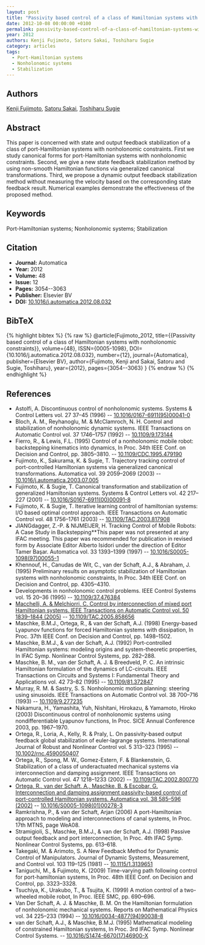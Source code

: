 ```yaml
---
layout: post
title: "Passivity based control of a class of Hamiltonian systems with nonholonomic constraints"
date: 2012-10-08 00:00:00 +0100
permalink: passivity-based-control-of-a-class-of-hamiltonian-systems-with-nonholonomic-constraints
year: 2012
authors: Kenji Fujimoto, Satoru Sakai, Toshiharu Sugie
category: articles
tags:
  - Port-Hamiltonian systems
  - Nonholonomic systems
  - Stabilization
---
```

 
## Authors
[Kenji Fujimoto](authors/kenji-fujimoto), [Satoru Sakai](authors/satoru-sakai), [Toshiharu Sugie](authors/toshiharu-sugie)
 
## Abstract
This paper is concerned with state and output feedback stabilization of a class of port-Hamiltonian systems with nonholonomic constraints. First we study canonical forms for port-Hamiltonian systems with nonholonomic constraints. Second, we give a new state feedback stabilization method by using non-smooth Hamiltonian functions via generalized canonical transformations. Third, we propose a dynamic output feedback stabilization method without measuring the velocity based on the corresponding state feedback result. Numerical examples demonstrate the effectiveness of the proposed method.
 
## Keywords
Port-Hamiltonian systems; Nonholonomic systems; Stabilization
 
## Citation
- **Journal:** Automatica
- **Year:** 2012
- **Volume:** 48
- **Issue:** 12
- **Pages:** 3054--3063
- **Publisher:** Elsevier BV
- **DOI:** [10.1016/j.automatica.2012.08.032](https://doi.org/10.1016/j.automatica.2012.08.032)
 
## BibTeX
{% highlight bibtex %}
{% raw %}
@article{Fujimoto_2012,
  title={{Passivity based control of a class of Hamiltonian systems with nonholonomic constraints}},
  volume={48},
  ISSN={0005-1098},
  DOI={10.1016/j.automatica.2012.08.032},
  number={12},
  journal={Automatica},
  publisher={Elsevier BV},
  author={Fujimoto, Kenji and Sakai, Satoru and Sugie, Toshiharu},
  year={2012},
  pages={3054--3063}
}
{% endraw %}
{% endhighlight %}
 
## References
- Astolfi, A. Discontinuous control of nonholonomic systems. Systems &amp; Control Letters vol. 27 37–45 (1996) -- [10.1016/0167-6911(95)00041-0](https://doi.org/10.1016/0167-6911(95)00041-0)
- Bloch, A. M., Reyhanoglu, M. & McClamroch, N. H. Control and stabilization of nonholonomic dynamic systems. IEEE Transactions on Automatic Control vol. 37 1746–1757 (1992) -- [10.1109/9.173144](https://doi.org/10.1109/9.173144)
- Fierro, R., & Lewis, F.L. (1995) Control of a nonholonomic mobile robot: backstepping kinematics into dynamics, In Proc. 34th IEEE Conf. on Decision and Control, pp. 3805–3810. -- [10.1109/CDC.1995.479190](https://doi.org/10.1109/CDC.1995.479190)
- Fujimoto, K., Sakurama, K. & Sugie, T. Trajectory tracking control of port-controlled Hamiltonian systems via generalized canonical transformations. Automatica vol. 39 2059–2069 (2003) -- [10.1016/j.automatica.2003.07.005](https://doi.org/10.1016/j.automatica.2003.07.005)
- Fujimoto, K. & Sugie, T. Canonical transformation and stabilization of generalized Hamiltonian systems. Systems &amp; Control Letters vol. 42 217–227 (2001) -- [10.1016/S0167-6911(00)00091-8](https://doi.org/10.1016/S0167-6911(00)00091-8)
- Fujimoto, K. & Sugie, T. Iterative learning control of hamiltonian systems: I/O based optimal control approach. IEEE Transactions on Automatic Control vol. 48 1756–1761 (2003) -- [10.1109/TAC.2003.817908](https://doi.org/10.1109/TAC.2003.817908)
- JIANGdagger, Z.-P. & NIJMEIJER, H. Tracking Control of Mobile Robots: A Case Study in Backstepping**This paper was not presented at any IFAC meeting. This paper was recommended for publication in revised form by Associate Editor Alberto Isidori under the direction of Editor Tamer Başar. Automatica vol. 33 1393–1399 (1997) -- [10.1016/S0005-1098(97)00055-1](https://doi.org/10.1016/S0005-1098(97)00055-1)
- Khennouf, H., Canudas de Wit, C., van der Schaft, A.J., & Abraham, J. (1995) Preliminary results on asymptotic stabilization of Hamiltonian systems with nonholonomic constraints, In Proc. 34th IEEE Conf. on Decision and Control, pp. 4305–4310.
- Developments in nonholonomic control problems. IEEE Control Systems vol. 15 20–36 (1995) -- [10.1109/37.476384](https://doi.org/10.1109/37.476384)
- [Macchelli, A. & Melchiorri, C. Control by interconnection of mixed port Hamiltonian systems. IEEE Transactions on Automatic Control vol. 50 1839–1844 (2005)](control-by-interconnection-of-mixed-port-hamiltonian-systems) -- [10.1109/TAC.2005.858656](https://doi.org/10.1109/TAC.2005.858656)
- Maschke, B.M.J., Ortega, R., & van der Schaft, A.J. (1998) Energy-based Lyapunov functions for forced Hamiltonian systems with dissipation, In Proc. 37th IEEE Conf. on Decision and Control, pp. 1498–1502.
- Maschke, B.M.J., & van der Schaft, A.J. (1992) Port-controlled Hamiltonian systems: modeling origins and system-theoretic properties, In IFAC Symp. Nonlinear Control Systems, pp. 282–288.
- Maschke, B. M., van der Schaft, A. J. & Breedveld, P. C. An intrinsic Hamiltonian formulation of the dynamics of LC-circuits. IEEE Transactions on Circuits and Systems I: Fundamental Theory and Applications vol. 42 73–82 (1995) -- [10.1109/81.372847](https://doi.org/10.1109/81.372847)
- Murray, R. M. & Sastry, S. S. Nonholonomic motion planning: steering using sinusoids. IEEE Transactions on Automatic Control vol. 38 700–716 (1993) -- [10.1109/9.277235](https://doi.org/10.1109/9.277235)
- Nakamura, H., Yamashita, Yuh, Nishitani, Hirokazu, & Yamamoto, Hiroko (2003) Discontinuous control of nonholonomic systems using nondifferentiable Lyapunov functions, In Proc. SICE Annual Conference 2003, pp. 1967–1970.
- Ortega, R., Loria, A., Kelly, R. & Praly, L. On passivity‐based output feedback global stabilization of euler‐lagrange systems. International Journal of Robust and Nonlinear Control vol. 5 313–323 (1995) -- [10.1002/rnc.4590050407](https://doi.org/10.1002/rnc.4590050407)
- Ortega, R., Spong, M. W., Gomez-Estern, F. & Blankenstein, G. Stabilization of a class of underactuated mechanical systems via interconnection and damping assignment. IEEE Transactions on Automatic Control vol. 47 1218–1233 (2002) -- [10.1109/TAC.2002.800770](https://doi.org/10.1109/TAC.2002.800770)
- [Ortega, R., van der Schaft, A., Maschke, B. & Escobar, G. Interconnection and damping assignment passivity-based control of port-controlled Hamiltonian systems. Automatica vol. 38 585–596 (2002)](interconnection-and-damping-assignment-passivity-based-control-of-port-controlled-hamiltonian-systems) -- [10.1016/S0005-1098(01)00278-3](https://doi.org/10.1016/S0005-1098(01)00278-3)
- Ramkrishna, P., & van der Schaft, Arjan (2006) A port-Hamiltonian approach to modeling and interconnections of canal systems, In Proc. 17th MTNS, page WeA08.
- Stramigioli, S., Maschke, B.M.J., & van der Schaft, A.J. (1998) Passive output feedback and port interconnection, In Proc. 4th IFAC Symp. Nonlinear Control Systems, pp. 613–618.
- Takegaki, M. & Arimoto, S. A New Feedback Method for Dynamic Control of Manipulators. Journal of Dynamic Systems, Measurement, and Control vol. 103 119–125 (1981) -- [10.1115/1.3139651](https://doi.org/10.1115/1.3139651)
- Taniguchi, M., & Fujimoto, K. (2009) Time-varying path following control for port-hamiltonian systems, In Proc. 48th IEEE Conf. on Decision and Control, pp. 3323–3328.
- Tsuchiya, K., Urakubo, T., & Tsujita, K. (1999) A motion control of a two-wheeled mobile robot, In Proc. IEEE SMC, pp. 690–696.
- Van Der Schaft, A. J. & Maschke, B. M. On the Hamiltonian formulation of nonholonomic mechanical systems. Reports on Mathematical Physics vol. 34 225–233 (1994) -- [10.1016/0034-4877(94)90038-8](https://doi.org/10.1016/0034-4877(94)90038-8)
- van der Schaft, A.J., & Maschke, B.M.J. (1995) Mathematical modeling of constrained Hamiltonian systems, In Proc. 3rd IFAC Symp. Nonlinear Control Systems. -- [10.1016/S1474-6670(17)46900-X](https://doi.org/10.1016/S1474-6670(17)46900-X)

